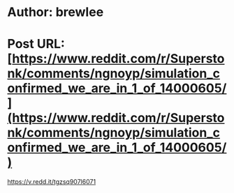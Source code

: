 # Author: brewlee
# Post URL: [https://www.reddit.com/r/Superstonk/comments/ngnoyp/simulation_confirmed_we_are_in_1_of_14000605/](https://www.reddit.com/r/Superstonk/comments/ngnoyp/simulation_confirmed_we_are_in_1_of_14000605/)


https://v.redd.it/tgzsq907l6071